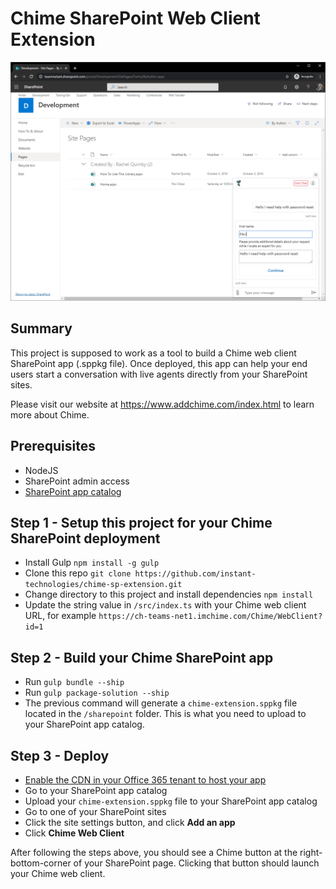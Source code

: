 # Chime SharePoint Web Client Extension

![Chime SharePoint Extension](./assets/chime-sharepoint-ss.PNG)

## Summary
This project is supposed to work as a tool to build a Chime web client SharePoint app (.sppkg file). Once deployed, this app can help your end users start a conversation with live agents directly from your SharePoint sites. 

Please visit our website at https://www.addchime.com/index.html to learn more about Chime.

## Prerequisites
- NodeJS
- SharePoint admin access
- [SharePoint app catalog](https://docs.microsoft.com/en-us/sharepoint/use-app-catalog)

## Step 1 - Setup this project for your Chime SharePoint deployment
- Install Gulp `npm install -g gulp`
- Clone this repo `git clone https://github.com/instant-technologies/chime-sp-extension.git`
- Change directory to this project and install dependencies `npm install`
- Update the string value in `/src/index.ts` with your Chime web client URL, for example `https://ch-teams-net1.imchime.com/Chime/WebClient?id=1`

## Step 2 - Build your Chime SharePoint app
- Run `gulp bundle --ship`
- Run `gulp package-solution --ship`
- The previous command will generate a `chime-extension.sppkg` file located in the `/sharepoint` folder. This is what you need to upload to your SharePoint app catalog.


## Step 3 - Deploy
- [Enable the CDN in your Office 365 tenant to host your app](https://docs.microsoft.com/en-us/sharepoint/dev/spfx/extensions/get-started/hosting-extension-from-office365-cdn)
- Go to your SharePoint app catalog
- Upload your `chime-extension.sppkg` file to your SharePoint app catalog
- Go to one of your SharePoint sites
- Click the site settings button, and click __Add an app__
- Click __Chime Web Client__

After following the steps above, you should see a Chime button at the right-bottom-corner of your SharePoint page. Clicking that button should launch your Chime web client.
